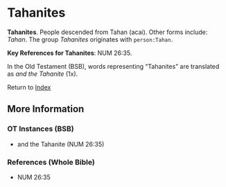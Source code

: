 # Tahanites
**Tahanites**. 
People descended from Tahan (acai). 
Other forms include: 
*Tahan*. 
The group _Tahanites_ originates with `person:Tahan`. 


**Key References for Tahanites**: 
NUM 26:35. 


In the Old Testament (BSB), words representing “Tahanites” are translated as 
*and the Tahanite* (1x). 




Return to [Index](00-Index.md)

## More Information

### OT Instances (BSB)

* and the Tahanite (NUM 26:35)



### References (Whole Bible)

* NUM 26:35



